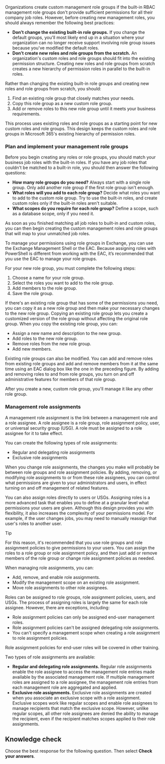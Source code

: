 Organizations create custom management role groups if the built-in RBAC management role groups don't provide sufficient permissions for all their company job roles. However, before creating new management roles, you should always remember the following best practices:

 -  **Don’t change the existing built-in role groups.** If you change the default groups, you'll most likely end up in a situation where your organization can no longer receive support involving role group issues because you've modified the default roles.
 -  **Don’t create new roles and role groups from the scratch.** An organization's custom roles and role groups should fit into the existing permission structure. Creating new roles and role groups from scratch creates a new hierarchy of permission roles in parallel to the built-in roles.

Rather than changing the existing built-in role groups and creating new roles and role groups from scratch, you should:

1.  Find an existing role group that closely matches your needs.
2.  Copy this role group as a new custom role group.
3.  Add or remove roles to this new role group until it meets your business requirements.

This process uses existing roles and role groups as a starting point for new custom roles and role groups. This design keeps the custom roles and role groups in Microsoft 365's existing hierarchy of permission roles.

### Plan and implement your management role groups

Before you begin creating any roles or role groups, you should match your business job roles with the built-in roles. If you have any job roles that couldn't be matched to a built-in role, you should then answer the following questions:

 -  **How many role groups do you need?** Always start with a single role group. Only add another role group if the first role group isn't enough.
 -  **What roles will you add to each role group?** Decide what roles you want to add to the custom role group. Try to use the built-in roles, and create custom roles only if the built-in roles aren't suitable.
 -  **What scopes do you require for each role group?** Define a scope, such as a database scope, only if you need it.

As soon as you finished matching all job roles to built-in and custom roles, you can then begin creating the custom management roles and role groups that will map to your unmatched job roles.

To manage your permissions using role groups in Exchange, you can use the Exchange Management Shell or the EAC. Because assigning roles with PowerShell is different from working with the EAC, it’s recommended that you use the EAC to manage your role groups.

For your new role group, you must complete the following steps:

1.  Choose a name for your role group.
2.  Select the roles you want to add to the role group.
3.  Add members to the role group.
4.  Save the role group.

If there's an existing role group that has some of the permissions you need, you can copy it as a new role group and then make your necessary changes to the new role group. Copying an existing role group lets you create a customized version of the role group without affecting the original role group. When you copy the existing role group, you can:

 -  Assign a new name and description to the new group.
 -  Add roles to the new role group.
 -  Remove roles from the new role group.
 -  Add new members.

Existing role groups can also be modified. You can add and remove roles from existing role groups and add and remove members from it at the same time using an EAC dialog box like the one in the preceding figure. By adding and removing roles to and from role groups, you turn on and off administrative features for members of that role group.<br>

After you create a new, custom role group, you'll manage it like any other role group.

### Management role assignments

A management role assignment is the link between a management role and a role assignee. A role assignee is a role group, role assignment policy, user, or universal security group (USG). A role must be assigned to a role assignee for it to take effect.

You can create the following types of role assignments:

 -  Regular and delegating role assignments
 -  Exclusive role assignments

When you change role assignments, the changes you make will probably be between role groups and role assignment policies. By adding, removing, or modifying role assignments to or from these role assignees, you can control what permissions are given to your administrators and users, in effect turning on and off management of related features.

You can also assign roles directly to users or USGs. Assigning roles is a more advanced task that enables you to define at a granular level what permissions your users are given. Although this design provides you with flexibility, it also increases the complexity of your permissions model. For example, if the user changes jobs, you may need to manually reassign that user's roles to another user.

> [!TIP]
> For this reason, it's recommended that you use role groups and role assignment policies to give permissions to your users. You can assign the roles to a role group or role assignment policy, and then just add or remove members of the role group or change role assignment policies as needed.

When managing role assignments, you can:

 -  Add, remove, and enable role assignments.
 -  Modify the management scope on an existing role assignment.
 -  Move role assignments to other role assignees.

Roles can be assigned to role groups, role assignment policies, users, and USGs. The process of assigning roles is largely the same for each role assignee. However, there are exceptions, including:

 -  Role assignment policies can only be assigned end-user management roles.
 -  Role assignment policies can't be assigned delegating role assignments.
 -  You can't specify a management scope when creating a role assignment to role assignment policies.

Role assignment policies for end-user roles will be covered in other training.

Two types of role assignments are available:

 -  **Regular and delegating role assignments.** Regular role assignments enable the role assignee to access the management role entries made available by the associated management role. If multiple management roles are assigned to a role assignee, the management role entries from each management role are aggregated and applied.
 -  **Exclusive role assignments.** Exclusive role assignments are created when you associate an exclusive scope with a role assignment. Exclusive scopes work like regular scopes and enable role assignees to manage recipients that match the exclusive scope. However, unlike regular scopes, all other role assignees are denied the ability to manage the recipient, even if the recipient matches scopes applied to their role assignments.

## Knowledge check

Choose the best response for the following question. Then select **Check your answers**.